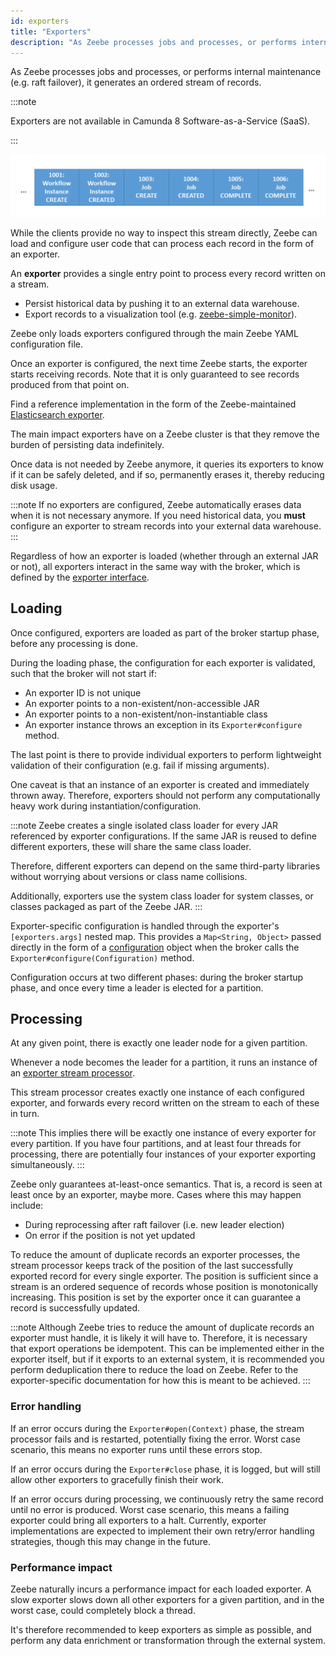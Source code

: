 ```yaml
---
id: exporters
title: "Exporters"
description: "As Zeebe processes jobs and processes, or performs internal maintenance, it generates an ordered stream of records."
---
```


As Zeebe processes jobs and processes, or performs internal maintenance (e.g. raft failover), it generates an ordered stream of records.

:::note

Exporters are not available in Camunda 8 Software-as-a-Service (SaaS).

:::

![record-stream](img/exporters-stream.png)

While the clients provide no way to inspect this stream directly, Zeebe can load
and configure user code that can process each record in the form of an exporter.

An **exporter** provides a single entry point to process every record written on a stream.

- Persist historical data by pushing it to an external data warehouse.
- Export records to a visualization tool (e.g. [zeebe-simple-monitor](https://github.com/camunda-community-hub/zeebe-simple-monitor)).

Zeebe only loads exporters configured through the main Zeebe YAML configuration file.

Once an exporter is configured, the next time Zeebe starts, the exporter
starts receiving records. Note that it is only guaranteed to see records
produced from that point on.

Find a reference implementation in the form of the Zeebe-maintained
[Elasticsearch exporter](https://github.com/camunda/zeebe/tree/stable/8.1/exporters/elasticsearch-exporter).

The main impact exporters have on a Zeebe cluster is that they remove the burden
of persisting data indefinitely.

Once data is not needed by Zeebe anymore, it queries its exporters to
know if it can be safely deleted, and if so, permanently erases it, thereby
reducing disk usage.

:::note
If no exporters are configured, Zeebe automatically erases data when it is not necessary anymore. If you need historical data, you **must** configure an exporter to stream records into your external data warehouse.
:::

Regardless of how an exporter is loaded (whether through an external JAR or not),
all exporters interact in the same way with the broker, which is defined by the
[exporter interface](https://github.com/camunda/zeebe/blob/stable/8.1/exporter-api/src/main/java/io/camunda/zeebe/exporter/api/Exporter.java).

## Loading

Once configured, exporters are loaded as part of the broker startup phase, before
any processing is done.

During the loading phase, the configuration for each exporter is validated, such that the broker will not start if:

- An exporter ID is not unique
- An exporter points to a non-existent/non-accessible JAR
- An exporter points to a non-existent/non-instantiable class
- An exporter instance throws an exception in its `Exporter#configure` method.

The last point is there to provide individual exporters to perform lightweight
validation of their configuration (e.g. fail if missing arguments).

One caveat is that an instance of an exporter is created and immediately thrown away. Therefore, exporters should not perform any computationally
heavy work during instantiation/configuration.

:::note
Zeebe creates a single isolated class loader for every JAR referenced by exporter configurations. If the same JAR is reused to define different exporters, these will share the same class loader.

Therefore, different exporters can depend on the same third-party libraries without worrying about versions or class
name collisions.

Additionally, exporters use the system class loader for system classes, or classes packaged as part of the Zeebe JAR.
:::

Exporter-specific configuration is handled through the exporter's `[exporters.args]`
nested map. This provides a `Map<String, Object>` passed directly
in the form of a [configuration](https://github.com/camunda/zeebe/tree/stable/8.1/exporter-api/src/main/java/io/camunda/zeebe/exporter/api/context/Configuration.java) object when the broker calls the `Exporter#configure(Configuration)` method.

Configuration occurs at two different phases: during the broker startup phase, and
once every time a leader is elected for a partition.

## Processing

At any given point, there is exactly one leader node for a given partition.

Whenever a node becomes the leader for a partition, it runs an instance of an
[exporter stream processor](https://github.com/camunda/zeebe/tree/stable/8.1/broker/src/main/java/io/camunda/zeebe/broker/exporter/stream/ExporterDirector.java).

This stream processor creates exactly one instance of each configured exporter,
and forwards every record written on the stream to each of these in turn.

:::note
This implies there will be exactly one instance of every exporter for every partition. If you have four partitions, and at least four threads for processing, there are potentially four instances of your exporter exporting simultaneously.
:::

Zeebe only guarantees at-least-once semantics. That is, a record is seen at least once by an exporter, maybe more. Cases where this may happen
include:

- During reprocessing after raft failover (i.e. new leader election)
- On error if the position is not yet updated

To reduce the amount of duplicate records an exporter processes, the stream
processor keeps track of the position of the last successfully exported record
for every single exporter. The position is sufficient since a stream is an ordered
sequence of records whose position is monotonically increasing. This position is
set by the exporter once it can guarantee a record is successfully
updated.

:::note
Although Zeebe tries to reduce the amount of duplicate records an exporter must handle, it is likely it will have to. Therefore, it is necessary that export operations be idempotent. This can be implemented either in the exporter itself, but if it exports to an external system, it is recommended you perform deduplication there to reduce the load on Zeebe. Refer to the exporter-specific documentation for how this is meant to be achieved.
:::

### Error handling

If an error occurs during the `Exporter#open(Context)` phase, the stream
processor fails and is restarted, potentially fixing the error. Worst case
scenario, this means no exporter runs until these errors stop.

If an error occurs during the `Exporter#close` phase, it is logged, but will
still allow other exporters to gracefully finish their work.

If an error occurs during processing, we continuously retry the same record until
no error is produced. Worst case scenario, this means a failing exporter could bring
all exporters to a halt. Currently, exporter implementations are expected to
implement their own retry/error handling strategies, though this may change in the
future.

### Performance impact

Zeebe naturally incurs a performance impact for each loaded exporter. A slow
exporter slows down all other exporters for a given partition, and in the
worst case, could completely block a thread.

It's therefore recommended to keep exporters as simple as possible, and perform
any data enrichment or transformation through the external system.
